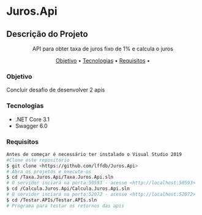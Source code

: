 # Juros.Api
## Descrição do Projeto
<p align="center">API para obter taxa de juros fixo de 1% e calcula o juros</p>
<p align="center">
 <a href="#objetivo">Objetivo</a> •
 <a href="#tecnologias">Tecnologias</a> •
 <a href="#requisitos">Requisitos</a> •
</p>

### **Objetivo**
Concluir desafio de desenvolver 2 apis

### **Tecnologias**
- .NET Core 3.1
- Swagger 6.0

### **Requisitos**
```bash
Antes de começar é necessário ter instalado o Visual Studio 2019
#Clone este repositório
$ git clone <https://github.com/lffdb/Juros.Api>
# Abra os projetos e execute-os
$ cd /Taxa.Juros.Api/Taxa.Juros.Api.sln
# O servidor inciará na porta:50593 - acesse <http://localhost:50593>
$ cd /Calcula.Juros.Api/Calcula.Juros.Api.sln
# O servidor inciará na porta:52072 - acesse <http://localhost:52072>
$ cd /Testar.APIs/Testar.APIs.sln
# Programa para testar os retornos das apis
```
